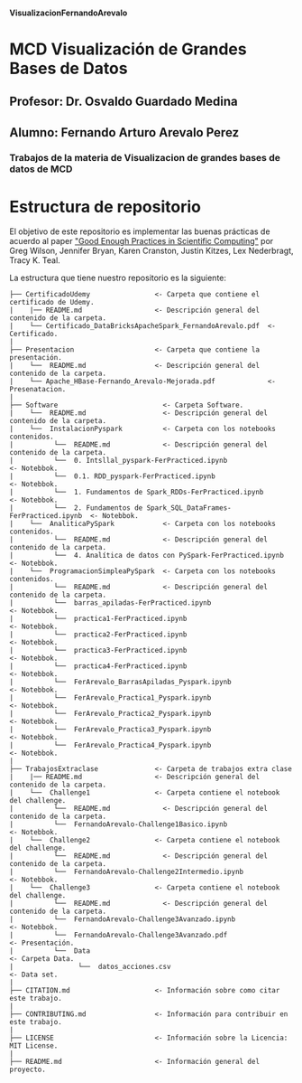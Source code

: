 #### VisualizacionFernandoArevalo
# MCD  Visualización de Grandes Bases de Datos 
## Profesor: Dr. Osvaldo Guardado Medina
## Alumno: Fernando Arturo Arevalo Perez

### Trabajos de la materia de Visualizacion de grandes bases de datos de MCD

# Estructura de repositorio

El objetivo de este repositorio es implementar las buenas prácticas de acuerdo al paper ["Good Enough Practices in Scientific Computing"](https://arxiv.org/abs/1609.00037) por Greg Wilson, Jennifer Bryan, Karen Cranston, Justin Kitzes, Lex Nederbragt, Tracy K. Teal.

La estructura que tiene nuestro repositorio es la siguiente:

    
    ├── CertificadoUdemy                <- Carpeta que contiene el certificado de Udemy.  
    |    |── README.md                  <- Descripción general del contenido de la carpeta.
    |    └── Certificado_DataBricksApacheSpark_FernandoArevalo.pdf  <- Certificado. 
    |      
    ├── Presentacion                    <- Carpeta que contiene la presentación.
    |    └──  README.md                 <- Descripción general del contenido de la carpeta.
    |    └── Apache_HBase-Fernando_Arevalo-Mejorada.pdf             <- Presenatacion. 
    |
    ├── Software                          <- Carpeta Software.  
    |    └──  README.md                   <- Descripción general del contenido de la carpeta.
    |    └──  InstalacionPyspark          <- Carpeta con los notebooks contenidos.
    |          └──  README.md             <- Descripción general del contenido de la carpeta.
    |          └──  0. Intsllal_pyspark-FerPracticed.ipynb                     <- Notebbok.
    |          └──  0.1. RDD_pyspark-FerPracticed.ipynb                        <- Notebbok.
    |          └──  1. Fundamentos de Spark_RDDs-FerPracticed.ipynb            <- Notebbok.
    |          └──  2. Fundamentos de Spark_SQL_DataFrames-FerPracticed.ipynb  <- Notebbok.
    |    └──  AnaliticaPySpark            <- Carpeta con los notebooks contenidos.
    |          └──  README.md             <- Descripción general del contenido de la carpeta.
    |          └──  4. Analítica de datos con PySpark-FerPracticed.ipynb       <- Notebbok.
    |    └──  ProgramacionSimpleaPySpark  <- Carpeta con los notebooks contenidos.
    |          └──  README.md             <- Descripción general del contenido de la carpeta.
    |          └──  barras_apiladas-FerPracticed.ipynb                         <- Notebbok.
    |          └──  practica1-FerPracticed.ipynb                               <- Notebbok.
    |          └──  practica2-FerPracticed.ipynb                               <- Notebbok.
    |          └──  practica3-FerPracticed.ipynb                               <- Notebbok.
    |          └──  practica4-FerPracticed.ipynb                               <- Notebbok.
    |          └──  FerArevalo_BarrasApiladas_Pyspark.ipynb                    <- Notebbok.
    |          └──  FerArevalo_Practica1_Pyspark.ipynb                         <- Notebbok.
    |          └──  FerArevalo_Practica2_Pyspark.ipynb                         <- Notebbok.
    |          └──  FerArevalo_Practica3_Pyspark.ipynb                         <- Notebbok.
    |          └──  FerArevalo_Practica4_Pyspark.ipynb                         <- Notebbok.
    |  
    ├── TrabajosExtraclase              <- Carpeta de trabajos extra clase    
    |    |── README.md                  <- Descripción general del contenido de la carpeta.
    |    └──  Challenge1                <- Carpeta contiene el notebook del challenge.
    |          └──  README.md             <- Descripción general del contenido de la carpeta.
    |          └──  FernandoArevalo-Challenge1Basico.ipynb                     <- Notebbok.
    |    └──  Challenge2                <- Carpeta contiene el notebook del challenge.
    |          └──  README.md             <- Descripción general del contenido de la carpeta.
    |          └──  FernandoArevalo-Challenge2Intermedio.ipynb                 <- Notebbok.
    |    └──  Challenge3                <- Carpeta contiene el notebook del challenge.
    |          └──  README.md             <- Descripción general del contenido de la carpeta.
    |          └──  FernandoArevalo-Challenge3Avanzado.ipynb                   <- Notebbok.
    |          └──  FernandoArevalo-Challenge3Avanzado.pdf                     <- Presentación.
    |          └──  Data                                                       <- Carpeta Data.
    |                └──  datos_acciones.csv                                   <- Data set.
    |  
    ├── CITATION.md                     <- Información sobre como citar este trabajo.  
    |  
    ├── CONTRIBUTING.md                 <- Información para contribuir en este trabajo.  
    |   
    ├── LICENSE                         <- Información sobre la Licencia: MIT License.  
    |  
    ├── README.md                       <- Información general del proyecto.
